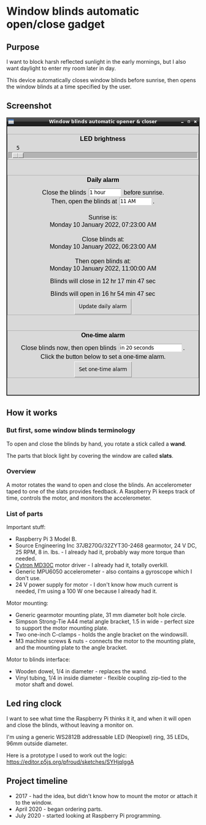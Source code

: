 # Window blinds automatic open/close gadget

## Purpose

I want to block harsh reflected sunlight in the early mornings, but I also want daylight to enter my room later in day.

This device automatically closes window blinds before sunrise, then opens the window blinds at a time specified by the user.

## Screenshot

![](screenshot.png)

## How it works

### But first, some window blinds terminology

To open and close the blinds by hand, you rotate a stick called a **wand**.

The parts that block light by covering the window are called **slats**. 


### Overview

A motor rotates the wand to open and close the blinds. An accelerometer taped to one of the slats provides feedback. A Raspberry Pi keeps track of time, controls the motor, and monitors the accelerometer.

### List of parts

Important stuff:
* Raspberry Pi 3 Model B.
* Source Engineering Inc 37JB270G/32ZYT30-2468 gearmotor, 24 V DC, 25 RPM, 8 in. lbs. - I already had it, probably way more torque than needed.
* [Cytron MD30C](https://www.cytron.io/p-30amp-5v-30v-dc-motor-driver) motor driver - I already had it, totally overkill.
* Generic MPU6050 accelerometer - also contains a gyroscope which I don't use.
* 24 V power supply for motor - I don't know how much current is needed, I'm using a 100 W one because I already had it.

Motor mounting:
* Generic gearmotor mounting plate, 31 mm diameter bolt hole circle.
* Simpson Strong-Tie A44 metal angle bracket, 1.5 in wide - perfect size to support the motor mounting plate.
* Two one-inch C-clamps - holds the angle bracket on the windowsill.
* M3 machine screws & nuts - connects the motor to the mounting plate, and the mounting plate to the angle bracket.

Motor to blinds interface:
* Wooden dowel, 1/4 in diameter - replaces the wand.
* Vinyl tubing, 1/4 in inside diameter - flexible coupling zip-tied to the motor shaft and dowel.


## Led ring clock

I want to see what time the Raspberry Pi thinks it it, and when it will open and close the blinds, without leaving a monitor on.

I'm using a generic WS2812B addressable LED (Neopixel) ring, 35 LEDs, 96mm outside diameter.

Here is a prototype I used to work out the logic: https://editor.p5js.org/pfroud/sketches/SYHjqIggA

## Project timeline

* 2017 - had the idea, but didn't know how to mount the motor or attach it to the window.
* April 2020 - began ordering parts.
* July 2020 - started looking at Raspberry Pi programming.
